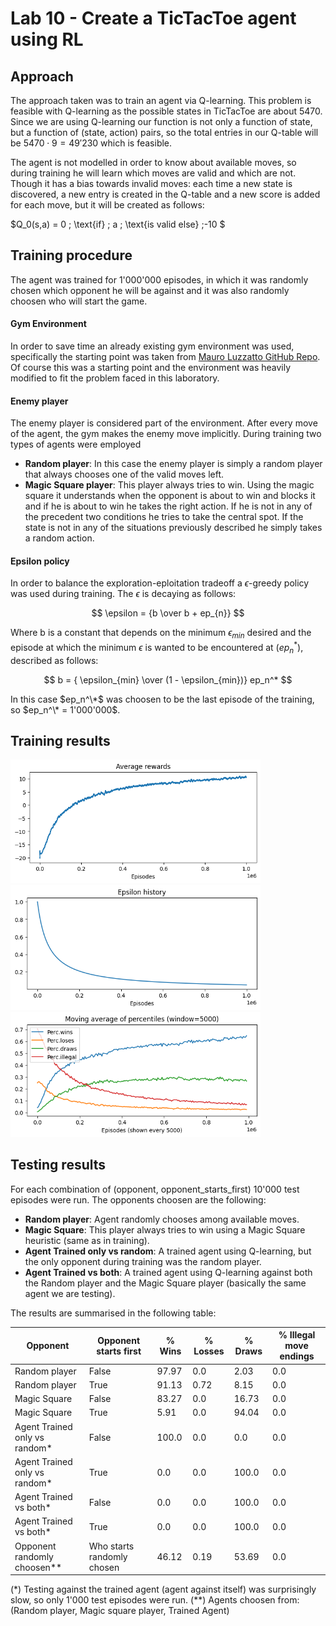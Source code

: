
# Lab 10 - Create a TicTacToe agent using RL

## Approach

The approach taken was to train an agent via Q-learning. This problem is feasible with Q-learning as the possible states in TicTacToe are about $5470$. Since we are using Q-learning our function is not only a function of state, but a function of (state, action) pairs, so the total entries in our Q-table will be $5470 \cdot 9 = 49'230$ which is feasible.

The agent is not modelled in order to know about available moves, so during training he will learn which moves are valid and which are not. Though it has a bias towards invalid moves: each time a new state is discovered, a new entry is created in the Q-table and a new score is added for each move, but it will be created as follows:

$Q_0(s,a) = 0 \; \text{if} \; a \; \text{is valid else} \;-10 $


## Training procedure

The agent was trained for 1'000'000 episodes, in which it was randomly chosen which opponent he will be against and it was also randomly choosen who will start the game.

#### Gym Environment

In order to save time an already existing gym environment was used, specifically the starting point was taken from [Mauro Luzzatto GitHub Repo](https://github.com/MauroLuzzatto/OpenAI-Gym-TicTacToe-Environment). Of course this was a starting point and the environment was heavily modified to fit the problem faced in this laboratory.

#### Enemy player

The enemy player is considered part of the environment. After every move of the agent, the gym makes the enemy move implicitly. During training two types of agents were employed

* __Random player__: In this case the enemy player is simply a random player that always chooses one of the valid moves left.
* __Magic Square player__: This player always tries to win. Using the magic square it understands when the opponent is about to win and blocks it and if he is about to win he takes the right action. If he is not in any of the precedent two conditions he tries to take the central spot. If the state is not in any of the situations previously described he simply takes a random action.

#### Epsilon policy
In order to balance the exploration-eploitation tradeoff a $\epsilon$-greedy policy was used during training. The $\epsilon$ is decaying as follows:

$$ \epsilon = {b \over b + ep_{n}} $$

Where b is a constant that depends on the minimum $\epsilon_{min}$ desired and the episode at which the minimum $\epsilon$ is wanted to be encountered at ($ep_n^*$), described as follows:

$$ b = { \epsilon_{min} \over (1 - \epsilon_{min})} ep_n^* $$


In this case $ep_n^\*$ was choosen to be the last episode of the training, so $ep_n^\* = 1'000'000$.

## Training results
<p float="left">
    <img src="figs/avg_rewards.png" width=400>
    <img src="figs/eps_hist.png" width=400>
    <img src="figs/moving_average.png" width=400>
</p>

## Testing results

For each combination of (opponent, opponent_starts_first) 10'000 test episodes were run. The opponents choosen are the following:
* __Random player__: Agent randomly chooses among available moves.
* __Magic Square__:  This player always tries to win using a Magic Square heuristic (same as in training).
* __Agent Trained only vs random__:  A trained agent using Q-learning, but the only opponent during training was the random player.
* __Agent Trained vs both__:  A trained agent using Q-learning against both the Random player and the Magic Square player (basically the same agent we are testing).


The results are summarised in the following table:


| Opponent                 | Opponent starts first        | % Wins | % Losses | % Draws | % Illegal move endings |
|--------------------------|------------------------------|--------|----------|---------|------------------------|
| Random player                   | False                        |  97.97 |   0.0    |   2.03  |   0.0                  |
| Random player                   | True                         |  91.13 |   0.72   |  8.15   |   0.0                  |
| Magic Square                    | False                        |  83.27 |   0.0    |  16.73  |   0.0                  |
| Magic Square                    | True                         |  5.91  |   0.0    |  94.04  |   0.0                  |
| Agent Trained only vs random*   | False                        | 100.0  | 0.0      | 0.0     |   0.0                  |
| Agent Trained only vs random*   | True                         | 0.0    | 0.0      | 100.0   |   0.0                  |
| Agent Trained vs both*          | False                        | 0.0    | 0.0      | 100.0   |   0.0                  |
| Agent Trained vs both*          | True                         | 0.0    | 0.0      | 100.0   |   0.0                  |
| Opponent randomly choosen**     | Who starts randomly chosen   | 46.12   | 0.19    | 53.69   |   0.0                  |

(*) Testing against the trained agent (agent against itself) was surprisingly slow, so only 1'000 test episodes were run.
(**) Agents choosen from: (Random player, Magic square player, Trained Agent)
